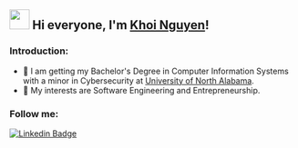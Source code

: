 ## <img src="https://raw.githubusercontent.com/TheDudeThatCode/TheDudeThatCode/master/Assets/Hi.gif" width=35 height=35> Hi everyone, I'm [Khoi Nguyen](https://www.khoiuna.info/)!
### Introduction:
- 💼 I am getting my Bachelor's Degree in Computer Information Systems with a minor in Cybersecurity at [University of North Alabama](https://una.edu/).
- 🤔 My interests are Software Engineering and Entrepreneurship.

### Follow me:
[![Linkedin Badge](https://img.shields.io/badge/-khoiuna-blue?style=flat-circle&logo=Linkedin&logoColor=white&link=https://www.linkedin.com/in/khoiuna/)](https://www.linkedin.com/in/khoiuna/)
